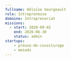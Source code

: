 ```yaml
---
fullname: Héloïse Georgeault
role: Intrapreneuse
domaine: Intraprenariat
missions:
  - start: 2020-09-02
    end: 2026-06-30
    status: admin
startups:
    - preuve-de-covoiturage
    - mesads
---
```

